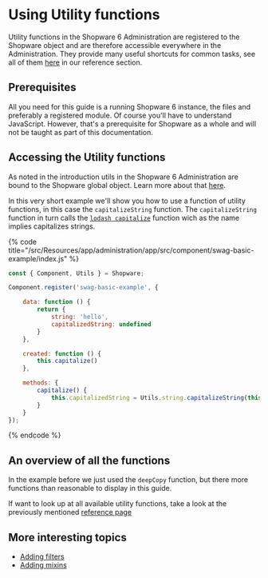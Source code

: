 # Using Utility functions

Utility functions in the Shopware 6 Administration are registered to the Shopware object and are therefore accessible everywhere in the Administration. They provide many useful shortcuts for common tasks, see all of them [here](../../../../resources/references/core-reference/administration-reference/utils.md) in our reference section.

## Prerequisites

All you need for this guide is a running Shopware 6 instance, the files and preferably a registered module. Of course you'll have to understand JavaScript. However, that's a prerequisite for Shopware as a whole and will not be taught as part of this documentation.

## Accessing the Utility functions

As noted in the introduction utils in the Shopware 6 Administration are bound to the Shopware global object. Learn more about that [here](the-shopware-object.md).

In this very short example we'll show you how to use a function of utility functions, in this case the `capitalizeString` function. The `capitalizeString` function in turn calls the [`lodash capitalize`](https://lodash.com/docs/4.17.15#capitalize) function wich as the name implies capitalizes strings.

{% code title="<plugin-root>/src/Resources/app/administration/app/src/component/swag-basic-example/index.js" %}
```javascript
const { Component, Utils } = Shopware;

Component.register('swag-basic-example', {

    data: function () {
        return {
            string: 'hello',
            capitalizedString: undefined
        }
    },

    created: function () {
        this.capitalize()
    },

    methods: {
        capitalize() {
            this.capitalizedString = Utils.string.capitalizeString(this.string);
        }
    }
});
```
{% endcode %}

## An overview of all the functions

In the example before we just used the `deepCopy` function, but there more functions than reasonable to display in this guide.

If want to look up at all available utility functions, take a look at the previously mentioned [reference page](../../../../resources/references/core-reference/administration-reference/utils.md)

## More interesting topics

* [Adding filters](add-filter.md)
* [Adding mixins](add-mixins.md)

